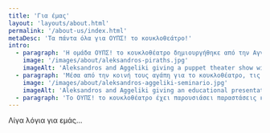 ```yaml
---
title: 'Για έμας'
layout: 'layouts/about.html'
permalink: '/about-us/index.html'
metaDesc: 'Τα πάντα όλα για ΟΥΠΣ! το κουκλοθεάτρο!'
intro:
  - paragraph: 'Η ομάδα ΟΥΠΣ! το κουκλοθέατρο δημιουργήθηκε από την Αγγελική Γουναρίδη και τον Αλέξανδρο Μονοκάνδυλο όταν αποφάσισαν να ενώσουν τις δυνάμεις τους! Με όχημα το κουκλοθέατρο και σαν τρελοί οδηγοί οι 2 κουκλοπαίχτες ταξιδεύουν στην Ελλάδα και στο εξωτερικό σε σχολεία, πλατείες, κοινωνικά κέντρα, θέατρα αλλά και στο μυαλό σας!!!'
    image: '/images/about/aleksandros-piraths.jpg'
    imageAlt: 'Aleksandros and Aggeliki giving a puppet theater show with a pirate puppet and lady puppet.'
  - paragraph: 'Μέσα από την κοινή τους αγάπη για το κουκλοθέατρο, τις ιστορίες και τις παραστατικές τέχνες προσπαθούν να μιλήσουν για όλα αυτά που ονειρεύονται και πιστεύουν σε μικρούς και μεγάλους. Για να μάθετε τι σημαίνει ΟΥΠΣ! θα πρέπει να έρθετε σε µια παράσταση µας ή να βάλετε την φαντασία σας να δουλέψει…'
    image: '/images/about/aleksandros-aggeliki-seminario.jpg'
    imageAlt: 'Aleksandros and Aggeliki giving an educational presentation to a group of students, while also holding their baby.'
  - paragraph: 'Το ΟΥΠΣ! το κουκλοθέατρο έχει παρουσιάσει παραστάσεις και εργαστήρια σε συνεργασία με πολλούς φορείς, ιδρύματα, σχολεία, συλλόγους, και φεστιβάλ. Για να μάθετε περισσότερα για εμάς, συνεχίστε να διαβάζετε!'
---
```


Λίγα λόγια για εμάς... 
